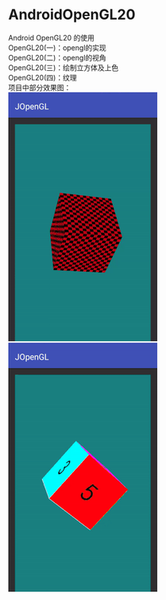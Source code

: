 # AndroidOpenGL20
Android OpenGL20 的使用<br>
OpenGL20(一)：opengl的实现<br>
OpenGL20(二)：opengl的视角<br>
OpenGL20(三)：绘制立方体及上色<br>
OpenGL20(四)：纹理<br>
项目中部分效果图：<br>
![](https://github.com/Jaelyn5526/AndroidOpenGL20/blob/master/image/box_image_1.gif)<br>
![](https://github.com/Jaelyn5526/AndroidOpenGL20/blob/master/image/box_image_2.gif)<br>
